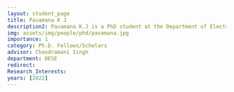 ```yaml
---
layout: student_page
title: Pavamana K J
description2: Pavamana K.J is a PhD student at the Department of Electronic Systems Engineering, Indian Institute of Science, working with Prof. Chandramani Singh. He obtained his B.Tech degree in Telecommunication Engineering from M.S. Ramaiah Institute of Technology, Bangalore. Before joining IISc, he worked as an intern in IISc- TCS Innovation lab, SID, IISc, where he worked on smart wearables project. His research interests are in restless multi-armed bandits in caching networks. His research revolves around designing a caching policy efficiently to enhance the services given to the users by providing faster connectivity and lower latency. Currently, he is working on showing threshold optimal policy,  proving the indexability of restless bandits and developing algorithms to find whittle indices.
img: assets/img/people/phd/pavamana.jpg
importance: 1
category: Ph.D. Fellows/Scholars 
advisor: Chandramani Singh
department: DESE
redirect: 
Research_Interests:
years: [2022]
---
```


